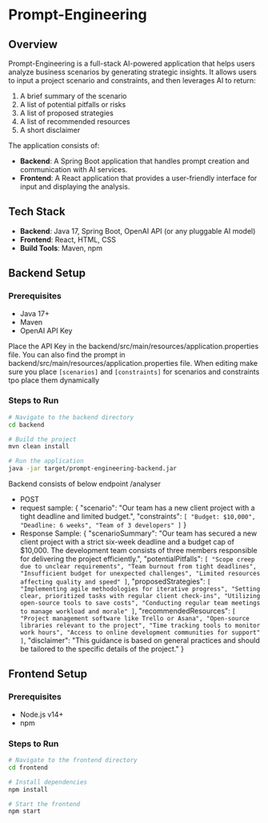 # Prompt-Engineering

## Overview

Prompt-Engineering is a full-stack AI-powered application that helps users analyze business scenarios by generating strategic insights. It allows users to input a project scenario and constraints, and then leverages AI to return:

1. A brief summary of the scenario  
2. A list of potential pitfalls or risks  
3. A list of proposed strategies  
4. A list of recommended resources  
5. A short disclaimer  

The application consists of:
- **Backend**: A Spring Boot application that handles prompt creation and communication with AI services.
- **Frontend**: A React application that provides a user-friendly interface for input and displaying the analysis.


## Tech Stack

- **Backend**: Java 17, Spring Boot, OpenAI API (or any pluggable AI model)
- **Frontend**: React, HTML, CSS
- **Build Tools**: Maven, npm


## Backend Setup

### Prerequisites
- Java 17+
- Maven
- OpenAI API Key

Place the API Key in the backend/src/main/resources/application.properties file.
You can also find the prompt in backend/src/main/resources/application.properties file. When editing make sure you place `[scenarios]` and `[constraints]` for scenarios and constraints tpo place them dynamically

### Steps to Run

```bash
# Navigate to the backend directory
cd backend

# Build the project
mvn clean install

# Run the application
java -jar target/prompt-engineering-backend.jar
```

Backend consists of below endpoint
/analyser
- POST
- request sample: {
                    "scenario": "Our team has a new client project with a tight deadline and limited budget.",
                    "constraints": `[
                        "Budget: $10,000",
                        "Deadline: 6 weeks",
                        "Team of 3 developers"
                    ]`
                  }
- Response Sample: {
    "scenarioSummary": "Our team has secured a new client project with a strict six-week deadline and a budget cap of $10,000. The development team consists of three                                 members responsible for delivering the project efficiently.",
    "potentialPitfalls": `[
        "Scope creep due to unclear requirements",
        "Team burnout from tight deadlines",
        "Insufficient budget for unexpected challenges",
        "Limited resources affecting quality and speed"
    ]`,
    "proposedStrategies": `[
        "Implementing agile methodologies for iterative progress",
        "Setting clear, prioritized tasks with regular client check-ins",
        "Utilizing open-source tools to save costs",
        "Conducting regular team meetings to manage workload and morale"
    ]`,
    "recommendedResources": `[
        "Project management software like Trello or Asana",
        "Open-source libraries relevant to the project",
        "Time tracking tools to monitor work hours",
        "Access to online development communities for support"
    ]`,
    "disclaimer": "This guidance is based on general practices and should be tailored to the specific details of the project."
}

## Frontend Setup

### Prerequisites
- Node.js v14+
- npm

### Steps to Run

```bash
# Navigate to the frontend directory
cd frontend

# Install dependencies
npm install

# Start the frontend
npm start
```
